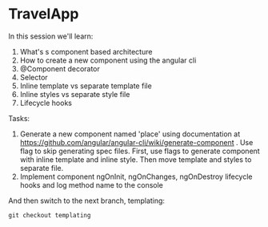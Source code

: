 # TravelApp

In this session we'll learn:

1.  What's s component based architecture
2.  How to create a new component using the angular cli
3.  @Component decorator
4.  Selector
5.  Inline template vs separate template file
6.  Inline styles vs separate style file
7.  Lifecycle hooks

Tasks:

1.  Generate a new component named 'place' using documentation at https://github.com/angular/angular-cli/wiki/generate-component . Use flag to skip generating spec files. First, use flags to generate component with inline template and inline style. Then move template and styles to separate file.
2.  Implement component ngOnInit, ngOnChanges, ngOnDestroy lifecycle hooks and log method name to the console

And then switch to the next branch, templating:

```console
git checkout templating
```
